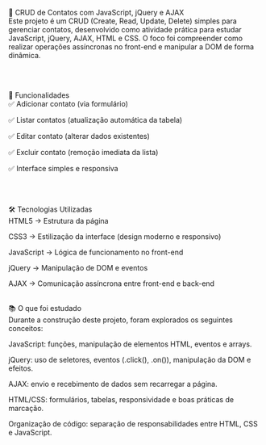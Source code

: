 

📌 CRUD de Contatos com JavaScript, jQuery e AJAX
<br/>
Este projeto é um CRUD (Create, Read, Update, Delete) simples para gerenciar contatos, desenvolvido como atividade prática para estudar JavaScript, jQuery, AJAX, HTML e CSS.
O foco foi compreender como realizar operações assíncronas no front-end e manipular a DOM de forma dinâmica.

<br/>
<br/>


🚀 Funcionalidades
<br/>
✅ Adicionar contato (via formulário)

✅ Listar contatos (atualização automática da tabela)

✅ Editar contato (alterar dados existentes)

✅ Excluir contato (remoção imediata da lista)

✅ Interface simples e responsiva

<br/>
<br/>


🛠 Tecnologias Utilizadas
<br/>
HTML5 → Estrutura da página

CSS3 → Estilização da interface (design moderno e responsivo)

JavaScript → Lógica de funcionamento no front-end

jQuery → Manipulação de DOM e eventos

AJAX → Comunicação assíncrona entre front-end e back-end
<br/>
<br/>



📚 O que foi estudado
<br/>
Durante a construção deste projeto, foram explorados os seguintes conceitos:

JavaScript: funções, manipulação de elementos HTML, eventos e arrays.

jQuery: uso de seletores, eventos (.click(), .on()), manipulação da DOM e efeitos.

AJAX: envio e recebimento de dados sem recarregar a página.

HTML/CSS: formulários, tabelas, responsividade e boas práticas de marcação.

Organização de código: separação de responsabilidades entre HTML, CSS e JavaScript.

<br/>
<br/>
